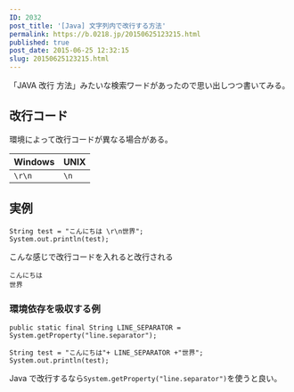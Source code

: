 ```yaml
---
ID: 2032
post_title: '[Java] 文字列内で改行する方法'
permalink: https://b.0218.jp/20150625123215.html
published: true
post_date: 2015-06-25 12:32:15
slug: 20150625123215.html
---
```

「JAVA 改行 方法」みたいな検索ワードがあったので思い出しつつ書いてみる。
<!--more-->

<h2>改行コード</h2>

環境によって改行コードが異なる場合がある。

<table>
<thead>
<tr>
  <th>Windows</th>
  <th>UNIX</th>
</tr>
</thead>
<tbody>
<tr>
  <td><code>\r\n</code></td>
  <td><code>\n</code></td>
</tr>
</tbody>
</table>

<h2>実例</h2>

<pre><code class="java">String test = "こんにちは \r\n世界";
System.out.println(test);
</code></pre>

こんな感じで改行コードを入れると改行される

<pre><code>こんにちは
世界
</code></pre>

<h3>環境依存を吸収する例</h3>

<pre><code class="java">public static final String LINE_SEPARATOR = System.getProperty("line.separator");

String test = "こんにちは"+ LINE_SEPARATOR +"世界";
System.out.println(test);
</code></pre>

Java で改行するなら<code>System.getProperty("line.separator")</code>を使うと良い。